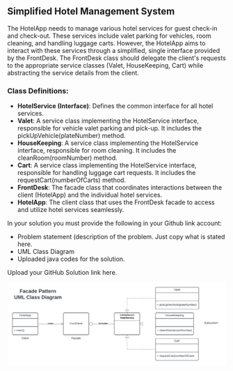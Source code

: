 ## Simplified Hotel Management System
The HotelApp needs to manage various hotel services for guest check-in and check-out. These services include valet parking for vehicles, room cleaning, and handling luggage carts. However, the HotelApp aims to interact with these services through a simplified, single interface provided by the FrontDesk. The FrontDesk class should delegate the client's requests to the appropriate service classes (Valet, HouseKeeping, Cart) while abstracting the service details from the client.

### Class Definitions:
- **HotelService (Interface)**: Defines the common interface for all hotel services.
- **Valet**: A service class implementing the HotelService interface, responsible for vehicle valet parking and pick-up. It includes the pickUpVehicle(plateNumber) method.
- **HouseKeeping**: A service class implementing the HotelService interface, responsible for room cleaning. It includes the cleanRoom(roomNumber) method.
- **Cart**: A service class implementing the HotelService interface, responsible for handling luggage cart requests. It includes the requestCart(numberOfCarts) method.
- **FrontDesk**: The facade class that coordinates interactions between the client (HotelApp) and the individual hotel services.
- **HotelApp**: The client class that uses the FrontDesk facade to access and utilize hotel services seamlessly.

In your solution you must provide the following in your Github link account:
-  Problem statement (description of the problem. Just copy what is stated here.
-  UML Class Diagram
-  Uploaded java codes for the solution.

Upload your GitHub Solution link here.

![alt text](<UML Facade Pattern.png>)